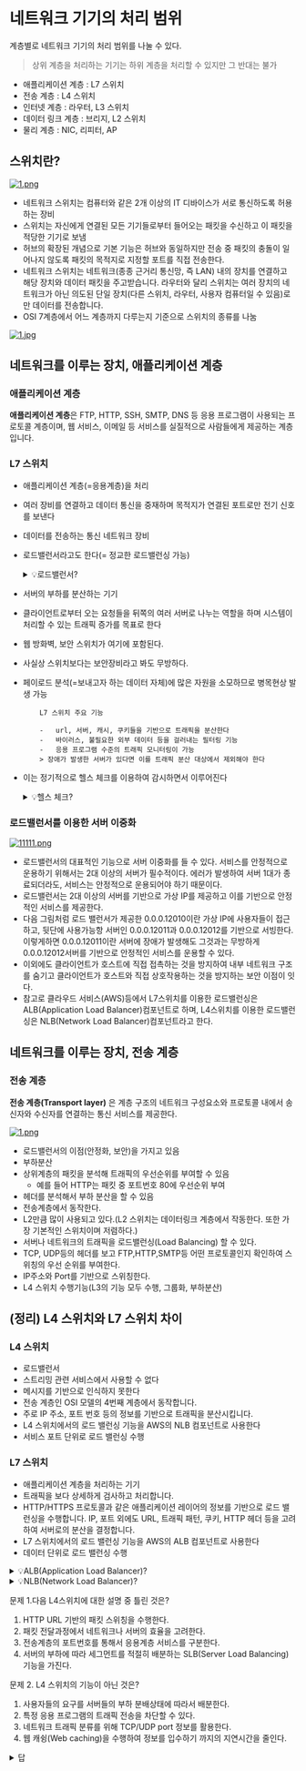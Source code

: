# 네트워크 기기의 처리 범위

계층별로 네트워크 기기의 처리 범위를 나눌 수 있다.

> 상위 계층을 처리하는 기기는 하위 계층을 처리할 수 있지만 그 반대는 불가

-   애플리케이션 계층 : L7 스위치
-   전송 계층 : L4 스위치
-   인터넷 계층 : 라우터, L3 스위치
-   데이터 링크 계층 : 브리지, L2 스위치
-   물리 계층 : NIC, 리피터, AP

## 스위치란?

[![1.png](https://i.postimg.cc/7h8wxhBz/1.png)](https://postimg.cc/CBNW7hpM)

-   네트워크 스위치는 컴퓨터와 같은 2개 이상의 IT 디바이스가 서로 통신하도록 허용하는 장비
-   스위치는 자신에게 연결된 모든 기기들로부터 들어오는 패킷을 수신하고 이 패킷을 적당한 기기로 보냄
-   허브의 확장된 개념으로 기본 기능은 허브와 동일하지만 전송 중 패킷의 충돌이 일어나지 않도록 패킷의 목적지로 지정할 포트를 직접 전송한다.
-   네트워크 스위치는 네트워크(종종 근거리 통신망, 즉 LAN) 내의 장치를 연결하고 해당 장치와 데이터 패킷을 주고받습니다. 라우터와 달리 스위치는 여러 장치의 네트워크가 아닌 의도된 단일 장치(다른 스위치, 라우터, 사용자 컴퓨터일 수 있음)로만 데이터를 전송합니다.
-   OSI 7계층에서 어느 계층까지 다루는지 기준으로 스위치의 종류를 나눔

[![1.jpg](https://i.postimg.cc/1Xb3V7JG/1.jpg)](https://postimg.cc/D4dTt6V0)

## 네트워크를 이루는 장치, 애플리케이션 계층

### 애플리케이션 계층

**애플리케이션 계층**은 FTP, HTTP, SSH, SMTP, DNS 등 응용 프로그램이 사용되는 프로토콜 계층이며, 웹 서비스, 이메일 등 서비스를 실질적으로 사람들에게 제공하는 계층입니다.

### L7 스위치

-   애플리케이션 계층(=응용계층)을 처리
-   여러 장비를 연결하고 데이터 통신을 중재하며 목적지가 연결된 포트로만 전기 신호를 보낸다
-   데이터를 전송하는 통신 네트워크 장비
-   로드밸런서라고도 한다(= 정교한 로드밸런싱 가능)
    <details>
    <summary>💡로드밸런서?</summary>
    <div>

    [![1.png](https://i.postimg.cc/1z7NL3fS/1.png)](https://postimg.cc/DWsZGFrp)

    로드밸런서는 서버에 가해지는 부하(=로드)를 분산(=밸런싱)해주는 장치 또는 기술을 통칭합니다. 클라이언트와 서버풀(Server Pool, 분산 네트워크를 구성하는 서버들의 그룹)사이에 위치하며, 한 대의 서버로 부하가 집중되지 않도록 트래픽을 관리해 각각의 서버가 최적의 퍼포먼스를 보일 수 있도록 합니다.

    </div>

    </details>

-   서버의 부하를 분산하는 기기
-   클라이언트로부터 오는 요청들을 뒤쪽의 여러 서버로 나누는 역할을 하며 시스템이 처리할 수 있는 트래픽 증가를 목표로 한다
-   웹 방화벽, 보안 스위치가 여기에 포함된다.
-   사실상 스위치보다는 보안장비라고 봐도 무방하다.
-   페이로드 분석(=보내고자 하는 데이터 자체)에 많은 자원을 소모하므로 병목현상 발생 가능

            L7 스위치 주요 기능

            -   url, 서버, 캐시, 쿠키들을 기반으로 트래픽을 분산한다
            -   바이러스, 불필요한 외부 데이터 등을 걸러내는 필터링 기능
            -   응용 프로그램 수준의 트래픽 모니터링이 가능
            > 장애가 발생한 서버가 있다면 이를 트래픽 분산 대상에서 제외해야 한다

-   이는 정기적으로 헬스 체크를 이용하여 감시하면서 이루어진다
    <details>
    <summary>💡헬스 체크?</summary>
    <div>
        
    미리 답이 정해진 일정한 규칙을 실행시켜 장애의 유무를 결정하고, 필요할 때는 장애 단위를 분리시키는 컴퓨터의 자기 진단 기능이다.

    L4 스위치 또는 L7스위치 모두 헬스 체크를 통해 정상적인 서버 또는 비정상적인 서버를 판별하는데, 헬스 체크는 전송 주기와 재전송 횟수 등을 설정한 이후 반복적으로 서버에 요청을 보내는 것을 말한다. 예를들어 TCP요청을 보냈는데 3-WAY HANDSHAKE가 정상적으로 일어나지 않았다면 정상이 아닌 경우이다.
    </div>

    </details>

### 로드밸런서를 이용한 서버 이중화

[![11111.png](https://i.postimg.cc/NFWb6x1K/11111.png)](https://postimg.cc/T5JrGgNx)

-   로드밸런서의 대표적인 기능으로 서버 이중화를 들 수 있다. 서비스를 안정적으로 운용하기 위해서는 2대 이상의 서버가 필수적이다. 에러가 발생하여 서버 1대가 종료되더라도, 서비스는 안정적으로 운용되어야 하기 때문이다.
-   로드밸런서는 2대 이상의 서버를 기반으로 가상 IP를 제공하고 이를 기반으로 안정적인 서비스를 제공한다.
-   다음 그림처럼 로드 밸런서가 제공한 0.0.0.12010이란 가상 IP에 사용자들이 접근하고, 뒷단에 사용가능항 서버인 0.0.0.12011과 0.0.0.12012를 기반으로 서빙한다. 이렇게하면 0.0.0.12011이란 서버에 장애가 발생해도 그것과는 무방하게 0.0.0.12012서버를 기반으로 안정적인 서비스를 운용할 수 있다.
-   이외에도 클라이언트가 호스트에 직접 접촉하는 것을 방지하여 내부 네트워크 구조를 숨기고 클라이언트가 호스트와 직접 상호작용하는 것을 방지하는 보안 이점이 잇다.
-   참고로 클라우드 서비스(AWS)등에서 L7스위치를 이용한 로드밸런싱은 ALB(Application Load Balancer)컴포넌트로 하며, L4스위치를 이용한 로드밸런싱은 NLB(Network Load Balancer)컴포넌트라고 한다.

## 네트워크를 이루는 장치, 전송 계층

### 전송 계층

**전송 계층(Transport layer)** 은 계층 구조의 네트워크 구성요소와 프로토콜 내에서 송신자와 수신자를 연결하는 통신 서비스를 제공한다.

[![1.png](https://i.postimg.cc/J7Z9xT6r/1.png)](https://postimg.cc/Dmfjyc3H)

-   로드밸런서의 이점(안정화, 보안)을 가지고 있음
-   부하분산
-   상위계층의 패킷을 분석해 트래픽의 우선순위를 부여할 수 있음
    -   예를 들어 HTTP는 패킷 중 포트번호 80에 우선순위 부여
-   헤더를 분석해서 부하 분산을 할 수 있음
-   전송계층에서 동작한다.
-   L2만큼 많이 사용되고 있다.(L2 스위치는 데이터링크 계층에서 작동한다. 또한 가장 기본적인 스위치이며 저렴하다.)
-   서버나 네트워크의 트래픽을 로드밸런싱(Load Balancing) 할 수 있다.
-   TCP, UDP등의 헤더를 보고 FTP,HTTP,SMTP등 어떤 프로토콜인지 확인하여 스위칭의 우선 순위를 부여한다.
-   IP주소와 Port를 기반으로 스위칭한다.
-   L4 스위치 수행기능(L3의 기능 모두 수행, 그룹화, 부하분산)

## (정리) L4 스위치와 L7 스위치 차이

### L4 스위치

-   로드밸런서
-   스트리밍 관련 서비스에서 사용할 수 없다
-   메시지를 기반으로 인식하지 못한다
-   전송 계층인 OSI 모델의 4번째 계층에서 동작합니다.
-   주로 IP 주소, 포트 번호 등의 정보를 기반으로 트래픽을 분산시킵니다.
-   L4 스위치에서의 로드 밸런싱 기능을 AWS의 NLB 컴포넌트로 사용한다
-   서비스 포트 단위로 로드 밸런싱 수행

### L7 스위치

-   애플리케이션 계층을 처리하는 기기
-   트래픽을 보다 상세하게 검사하고 처리합니다.
-   HTTP/HTTPS 프로토콜과 같은 애플리케이션 레이어의 정보를 기반으로 로드 밸런싱을 수행합니다. IP, 포트 외에도 URL, 트래픽 패턴, 쿠키, HTTP 헤더 등을 고려하여 서버로의 분산을 결정합니다.
-   L7 스위치에서의 로드 밸런싱 기능을 AWS의 ALB 컴포넌트로 사용한다
-   데이터 단위로 로드 밸런싱 수행
<details>
    <summary>💡ALB(Application Load Balancer)?</summary>
    <div>
    : ALB란 애플리케이션 로드밸런서의 약자입니다. AWS에서 제공하는 로드 밸런싱 서비스 중 하나로, 웹 서비스에 걸리는 부하를 분산해주는 로드 밸런서이다. 최근 몇 년 간 다양한 소셜 네트워킹 서비스의 확장 및 여러 요인으로 인해 웹 애플리케이션 접속이 기하급수적으로 늘어났다. 특히 갑작스런 트래픽 증가(sudden spike in access)는 웹 서비스의 속도 저하와 에러 발생의 원인이 된다. ALB와 같은 로드밸런서는 이러한 웹 서비스의 부하를 줄여 안정성과 고가용성을 높인다. </br>
    - ALB는 L7의 로드 밸런서를 지원합니다. </br>
    - ALB는 HTTP/HTTPS 프로토콜의 헤더를 보고 적절한 패킷으로 전송합니다. </br>
    - ALB는 IP주소 + 포트번호 + 패킷 내용을 보고 스위칭합니다. </br>
    - ALB는 L7단을 지원하기 때문에 SSL 적용이 가능합니다. (SSL: 보안 소켓 계층(Secure Sockets Layer)은 웹사이트와 브라우저 사이(또는 두 서버 사이)에 전송되는 데이터를 암호화하여 인터넷 연결을 보호하기 위한 표준 기술)
    </div>

</details>
<details>
    <summary>💡NLB(Network Load Balancer)?</summary>
    <div>
    :  NLB는 OSI 모델의 4번째 레이어인 전송 레이어에서 작동하는 로드 밸런서로, TCP 및 UDP 트래픽을 관리합니다. NLB는 ALB와는 다르게 더 낮은 레벨에서의 트래픽 관리를 수행하여 네트워크 레벨에서의 로드 밸런싱을 담당합니다. NLB를 사용하면 네트워크 트래픽을 효과적으로 분산시켜서 웹 서비스의 가용성을 높이고 안정성을 강화할 수 있습니다. </br>
    - NLB는 L4의 로드 밸런서를 지원합니다. </br>
    - NLB는 TCP/IP 프로토콜의 헤더를 보고 적절한 패킷으로 전송합니다. </br>
    - NLB는 IP + 포트번호를 보고 스위칭합니다. </br>
    - NLB는 SSL 적용이 인프라 단에서 불가능하여 애플리케이션에서 따로 적용해 주어야 합니다. </br>
    - NLB의 장점은 클라이언트 요청에 대해서 적은 대기 시간이 걸린다. NLB는 네트워크 계층까지만 확인하기 때문에 7계층인 ALB보다 빠르다.
    </div>

</details>


문제 1.다음 L4스위치에 대한 설명 중 틀린 것은?
1) HTTP URL 기반의  패킷 스위칭을 수행한다.
2) 패킷 전달과정에서 네트워크나  서버의 효율을  고려한다.
3) 전송계층의 포트번호를  통해서 응용계층  서비스를 구분한다.
4) 서버의 부하에 따라 세그먼트를 적절히 배분하는 SLB(Server Load Balancing) 기능을  가진다.

문제 2. L4 스위치의 기능이 아닌 것은?
1) 사용자들의 요구를 서버들의 부하 분배상태에 따라서 배분한다.
2) 특정 응용 프로그램의 트래픽 전송을 차단할 수 있다.
3) 네트워크 트래픽 분류를 위해 TCP/UDP port 정보를 활용한다.
4) 웹 캐슁(Web caching)을 수행하여 정보를 입수하기 까지의 지연시간을 줄인다.




<details>
    <summary>답</summary>
    <div>
    해설:  1번 -> HTTP URL은 Application 계층이다. L4는 전달망 계층임
    </div>
     해설:  4번 -> 캐쉬 기능을 직접 수행하는 것이 아니고 캐쉬 서버로 리다이렉션 기능을 지원함
</details>
